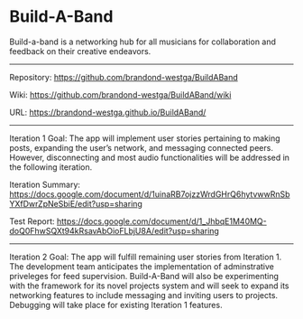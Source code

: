 # Build-A-Band
Build-a-band is a networking hub for all musicians for 
collaboration and feedback on their creative endeavors.
***
Repository: https://github.com/brandond-westga/BuildABand

Wiki: https://github.com/brandond-westga/BuildABand/wiki

URL: https://brandond-westga.github.io/BuildABand/
***
Iteration 1 Goal:
The app will implement user stories pertaining to making posts, 
expanding the user’s network, and messaging connected peers. 
However, disconnecting and most audio functionalities will 
be addressed in the following iteration.

Iteration Summary: https://docs.google.com/document/d/1uinaRB7ojzzWrdGHrQ6hytvwwRnSbYXfDwrZpNeSbiE/edit?usp=sharing

Test Report: https://docs.google.com/document/d/1_JhbqE1M40MQ-doQ0FhwSQXt94kRsavAbOioFLbjU8A/edit?usp=sharing
***
Iteration 2 Goal: 
The app will fulfill remaining user stories from Iteration 1.
The development team anticipates the implementation of 
adminstrative priveleges for feed supervision. Build-A-Band
will also be experimenting with the framework for its novel
projects system and will seek to expand its networking features
to include messaging and inviting users to projects.
Debugging will take place for existing Iteration 1 features.
